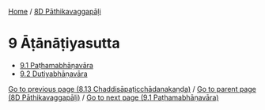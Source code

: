 
[Home](/) / [8D Pāthikavaggapāḷi](/tipitaka/8D.md)

# 9 Āṭānāṭiyasutta

* [9.1 Paṭhamabhāṇavāra](/tipitaka/8D/9/9.1.md)
* [9.2 Dutiyabhāṇavāra](/tipitaka/8D/9/9.2.md)

[Go to previous page (8.13 Chaddisāpaṭicchādanakaṇḍa)](/tipitaka/8D/8/8.13.md) / [Go to parent page (8D Pāthikavaggapāḷi)](/tipitaka/8D/0.md) / [Go to next page (9.1 Paṭhamabhāṇavāra)](/tipitaka/8D/9/9.1.md)


